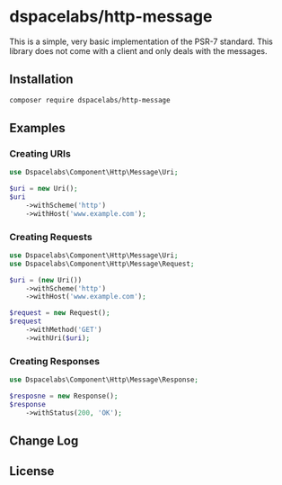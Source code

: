 dspacelabs/http-message
=======================

This is a simple, very basic implementation of the PSR-7 standard. This library
does not come with a client and only deals with the messages.

## Installation

```bash
composer require dspacelabs/http-message
```

## Examples

### Creating URIs

```php
use Dspacelabs\Component\Http\Message\Uri;

$uri = new Uri();
$uri
    ->withScheme('http')
    ->withHost('www.example.com');
```

### Creating Requests

```php
use Dspacelabs\Component\Http\Message\Uri;
use Dspacelabs\Component\Http\Message\Request;

$uri = (new Uri())
    ->withScheme('http')
    ->withHost('www.example.com');

$request = new Request();
$request
    ->withMethod('GET')
    ->withUri($uri);

```

### Creating Responses

```php
use Dspacelabs\Component\Http\Message\Response;

$resposne = new Response();
$response
    ->withStatus(200, 'OK');
```

## Change Log

## License
